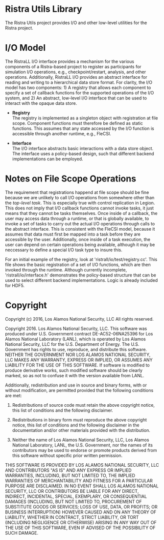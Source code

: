 # Ristra Utils Library

The Ristra Utils project provides I/O and other low-level utilities for the
Ristra project.

# I/O Model

The RistraLL I/O interface provides a mechanism for the various
components of a Ristra-based project to register as participants for
simulation I/O operations, e.g., checkpoint/restart, analysis, and other
operations. Additionally, RistraLL I/O provides an abstract interface
for reading and writing to a hierarchical data store format. For
clarity, the I/O model has two components: 1) A registry that allows
each component to specify a set of callback functions for the supported
operations of the I/O system, and 2) An abstract, low-level I/O
interface that can be used to interact with the opaque data store.

* **Registry**<br>
  The registry is implemented as a singleton object with registration at
  file scope. Component functions must therefore be defined as static
  functions. This assumes that any state accessed by the I/O function is
  accessible through another runtime, e.g., FleCSI.

* **Interface**<br>
  The I/O interface abstracts basic interactions with a data store
  object. The interface uses a policy-based design, such that different
  backend implementations can be employed.

# Notes on File Scope Operations

The requirement that registrations happend at file scope should be fine
because we are unlikely to call I/O operations from somewhere other than
the *top-level task*. This is especially true with control replication
in Legion. This does not imply that I/O callback functions cannot invoke
tasks, it just means that they cannot be tasks themselves. Once inside
of a callback, the user may access data through a runtime, or that is
globally available, to invoke a set of tasks to carry out the actual I/O
operations through calls to the abstract interface. This is consistent
with the FleCSI model, because it assumes that data must first be mapped
into a task before they are accessible by the user. Additionally, once
inside of a task execution, the user can depend on certain operations
being available, although it may be neccessary to define a special I/O
task type to insure this.

For an initial example of the registry, look at
'ristrall/io/test/registry.cc'. This file shows the basic registration
of a set of I/O functions, which are then invoked through the runtime.
Although currently incomplete, 'ristrall/io/interface.h' demonstrates
the policy-based structure that can be used to select different backend
implementations. Logic is already included for HDF5.

# Copyright

Copyright (c) 2016, Los Alamos National Security, LLC
All rights reserved.

Copyright 2016. Los Alamos National Security, LLC. This software was produced under U.S. Government contract DE-AC52-06NA25396 for Los Alamos National Laboratory (LANL), which is operated by Los Alamos National Security, LLC for the U.S. Department of Energy. The U.S. Government has rights to use, reproduce, and distribute this software.  NEITHER THE GOVERNMENT NOR LOS ALAMOS NATIONAL SECURITY, LLC MAKES ANY WARRANTY, EXPRESS OR IMPLIED, OR ASSUMES ANY LIABILITY FOR THE USE OF THIS SOFTWARE.  If software is modified to produce derivative works, such modified software should be clearly marked, so as not to confuse it with the version available from LANL.

Additionally, redistribution and use in source and binary forms, with or without modification, are permitted provided that the following conditions are met:

1. Redistributions of source code must retain the above copyright notice, this list of conditions and the following disclaimer.

2. Redistributions in binary form must reproduce the above copyright notice, this list of conditions and the following disclaimer in the documentation and/or other materials provided with the distribution.

3. Neither the name of Los Alamos National Security, LLC, Los Alamos National Laboratory, LANL, the U.S. Government, nor the names of its contributors may be used to endorse or promote products derived from this software without specific prior written permission.

THIS SOFTWARE IS PROVIDED BY LOS ALAMOS NATIONAL SECURITY, LLC AND CONTRIBUTORS "AS IS" AND ANY EXPRESS OR IMPLIED WARRANTIES, INCLUDING, BUT NOT LIMITED TO, THE IMPLIED WARRANTIES OF MERCHANTABILITY AND FITNESS FOR A PARTICULAR PURPOSE ARE DISCLAIMED. IN NO EVENT SHALL LOS ALAMOS NATIONAL SECURITY, LLC OR CONTRIBUTORS BE LIABLE FOR ANY DIRECT, INDIRECT, INCIDENTAL, SPECIAL, EXEMPLARY, OR CONSEQUENTIAL DAMAGES (INCLUDING, BUT NOT LIMITED TO, PROCUREMENT OF SUBSTITUTE GOODS OR SERVICES; LOSS OF USE, DATA, OR PROFITS; OR BUSINESS INTERRUPTION) HOWEVER CAUSED AND ON ANY THEORY OF LIABILITY, WHETHER IN CONTRACT, STRICT LIABILITY, OR TORT (INCLUDING NEGLIGENCE OR OTHERWISE) ARISING IN ANY WAY OUT OF THE USE OF THIS SOFTWARE, EVEN IF ADVISED OF THE POSSIBILITY OF SUCH DAMAGE.

<!-- vim: set tabstop=2 shiftwidth=2 expandtab fo=cqt tw=72 : -->
